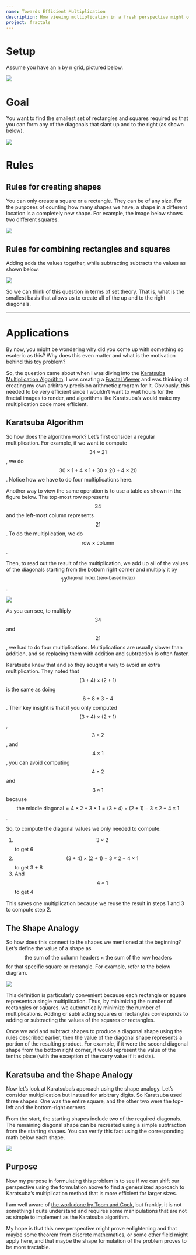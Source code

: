 ```yaml
---
name: Towards Efficient Multiplication
description: How viewing multiplication in a fresh perspective might offer new insights into generalizing the Karatsuba algorithm.
project: fractals
---
```


# Setup
Assume you have an n by n grid, pictured below.

![](/assets/images/2021-04-23-shape-grid.png)
 

# Goal
You want to find the smallest set of rectangles and squares required so that you can form any of the diagonals that slant up and to the right (as shown below). 

![](/assets/images/2021-04-23-shape-diagonals.png)



# Rules
## Rules for creating shapes
You can only create a square or a rectangle. They can be of any size. For the purposes of counting how many shapes we have, a shape in a different location is a completely new shape. For example, the image below shows two different squares.

![](/assets/images/2021-04-23-shape-location-matters.png)


## Rules for combining rectangles and squares
Adding adds the values together, while subtracting subtracts the values as shown below. 

![](/assets/images/2021-04-23-shape-addition-subtraction.png)


So we can think of this question in terms of set theory. That is, what is the smallest basis that allows us to create all of the up and to the right diagonals.

--- 
# Applications
By now, you might be wondering why did you come up with something so esoteric as this? Why does this even matter and what is the motivation behind this toy problem?

So, the question came about when I was diving into the [Karatsuba Multiplication Algorithm](https://en.wikipedia.org/wiki/Karatsuba_algorithm). I was creating a [Fractal Viewer](https://gliu20.github.io/fractals/) and was thinking of creating my own arbitrary precision arithmetic program for it. Obviously, this needed to be very efficient since I wouldn’t want to wait hours for the fractal images to render, and algorithms like Karatsuba’s would make my multiplication code more efficient.

## Karatsuba Algorithm
So how does the algorithm work? Let’s first consider a regular multiplication. For example, if we want to compute $$ 34 \times 21 $$, we do $$ 30 \times 1 +  4 \times 1 + 30 \times 20 + 4 \times 20 $$. Notice how we have to do four multiplications here. 

Another way to view the same operation is to use a table as shown in the figure below. The top-most row represents $$34$$ and the left-most column represents $$21$$. To do the multiplication, we do $$\text{row} \times \text{column}$$. 

Then, to read out the result of the multiplication, we add up all of the values of the diagonals starting from the bottom right corner and multiply it by $$10^{\text{diagonal index (zero-based index)}}$$.

![](/assets/images/2021-04-23-regular-multiplication-table.png)



As you can see, to multiply $$34$$ and $$21$$, we had to do four multiplications. Multiplications are usually slower than addition, and so replacing them with addition and subtraction is often faster.

Karatsuba knew that and so they sought a way to avoid an extra multiplication. They noted that $$(3 + 4) \times (2 + 1)$$ is the same as doing $$ 6 + 8 + 3 + 4$$. Their key insight is that if you only computed $$(3 + 4) \times (2 + 1)$$, $$3 \times 2$$, and $$4 \times 1$$, you can avoid computing $$4 \times 2$$ and $$3 \times 1$$ because $$\text{the middle diagonal} = 4 \times 2 + 3 \times 1 = (3 + 4) \times (2 + 1) - 3 \times 2 - 4 \times 1$$. 

So, to compute the diagonal values we only needed to compute:
1. $$3 \times 2$$ to get 6
2. $$(3 + 4) \times (2 + 1) - 3 \times 2 - 4 \times 1$$ to get 3 + 8
3. And $$4 \times 1$$ to get 4

This saves one multiplication because we reuse the result in steps 1 and 3 to compute step 2.
## The Shape Analogy
So how does this connect to the shapes we mentioned at the beginning? Let’s define the value of a shape as $$ \text{the sum of the column headers} \times \text{the sum of the row headers}$$ for that specific square or rectangle. For example, refer to the below diagram. 

![](/assets/images/2021-04-23-shape-value-equivalency.png)



This definition is particularly convenient because each rectangle or square represents a single multiplication. Thus, by minimizing the number of rectangles or squares, we automatically minimize the number of multiplications. Adding or subtracting squares or rectangles corresponds to adding or subtracting the values of the squares or rectangles. 

Once we add and subtract shapes to produce a diagonal shape using the rules described earlier, then the value of the diagonal shape represents a portion of the resulting product. For example, if it were the second diagonal shape from the bottom right corner, it would represent the value of the tenths place (with the exception of the carry value if it exists). 

## Karatsuba and the Shape Analogy
Now let’s look at Karatsuba’s approach using the shape analogy. Let’s consider multiplication but instead for arbitrary digits. So Karatsuba used three shapes. One was the entire square, and the other two were the top-left and the bottom-right corners.

From the start, the starting shapes include two of the required diagonals. The remaining diagonal shape can be recreated using a simple subtraction from the starting shapes. You can verify this fact using the corresponding math below each shape.

![](/assets/images/2021-04-23-karatsuba-multiplication-efficiency.png)


## Purpose
Now my purpose in formulating this problem is to see if we can shift our perspective using the formulation above to find a generalized approach to Karatsuba’s multiplication method that is more efficient for larger sizes. 

I am well aware of [the work done by Toom and Cook](https://en.wikipedia.org/wiki/Toom%E2%80%93Cook_multiplication), but frankly, it is not something I quite understand and requires some manipulations that are not as simple to implement as the Karatsuba algorithm.

My hope is that this new perspective might prove enlightening and that maybe some theorem from discrete mathematics, or some other field might apply here, and that maybe the shape formulation of the problem proves to be more tractable.
